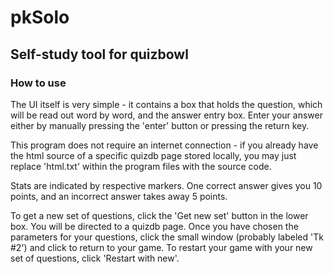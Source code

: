 # pkSolo
## Self-study tool for quizbowl

### How to use
The UI itself is very simple - it contains a box that holds the question, which will be read out word by word, and the answer entry box. Enter your answer either
by manually pressing the 'enter' button or pressing the return key. 

This program does not require an internet connection - if you already have the html source of a specific quizdb page stored locally, you may just replace 'html.txt' 
within the program files with the source code. 

Stats are indicated by respective markers. One correct answer gives you 10 points, and an incorrect answer takes away 5 points.

To get a new set of questions, click the 'Get new set' button in the lower box. You will be directed to a quizdb page. Once you have chosen the parameters
for your questions, click the small window (probably labeled 'Tk #2') and click to return to your game. To restart your game with your new set of questions, click
'Restart with new'. 
